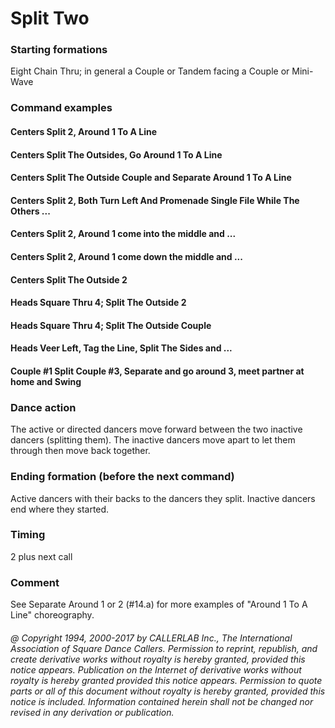 
# Split Two

### Starting formations

Eight Chain Thru; in general a Couple or Tandem facing a Couple or Mini-Wave

### Command examples

#### Centers Split 2, Around 1 To A Line
#### Centers Split The Outsides, Go Around 1 To A Line
#### Centers Split The Outside Couple and Separate Around 1 To A Line
#### Centers Split 2, Both Turn Left And Promenade Single File While The Others ...
#### Centers Split 2, Around 1 come into the middle and ...
#### Centers Split 2, Around 1 come down the middle and ...
#### Centers Split The Outside 2
#### Heads Square Thru 4; Split The Outside 2
#### Heads Square Thru 4; Split The Outside Couple
#### Heads Veer Left, Tag the Line, Split The Sides and ...
#### Couple #1 Split Couple #3, Separate and go around 3, meet partner at home and Swing

### Dance action

The active or directed dancers move forward between the two inactive dancers (splitting
them). The inactive dancers move apart to let them through then move back together.

### Ending formation (before the next command)

Active dancers with their backs to the dancers they split.
Inactive dancers end where they started.

### Timing

2 plus next call

### Comment

See Separate Around 1 or 2 (#14.a) for more examples of
"Around 1 To A Line" choreography.

###### @ Copyright 1994, 2000-2017 by CALLERLAB Inc., The International Association of Square Dance Callers. Permission to reprint, republish, and create derivative works without royalty is hereby granted, provided this notice appears. Publication on the Internet of derivative works without royalty is hereby granted provided this notice appears. Permission to quote parts or all of this document without royalty is hereby granted, provided this notice is included. Information contained herein shall not be changed nor revised in any derivation or publication.
